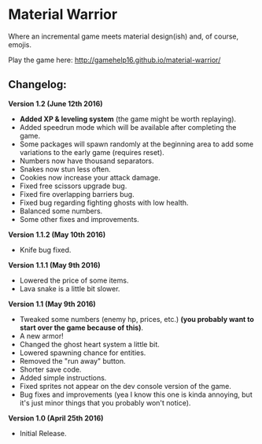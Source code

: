 # Material Warrior
Where an incremental game meets material design(ish) and, of course, emojis.

Play the game here: http://gamehelp16.github.io/material-warrior/


## Changelog:

**Version 1.2 (June 12th 2016)**
- **Added XP & leveling system** (the game might be worth replaying).
- Added speedrun mode which will be available after completing the game.
- Some packages will spawn randomly at the beginning area to add some variations to the early game (requires reset).
- Numbers now have thousand separators.
- Snakes now stun less often.
- Cookies now increase your attack damage.
- Fixed free scissors upgrade bug.
- Fixed fire overlapping barriers bug.
- Fixed bug regarding fighting ghosts with low health.
- Balanced some numbers.
- Some other fixes and improvements.

**Version 1.1.2 (May 10th 2016)**
- Knife bug fixed.

**Version 1.1.1 (May 9th 2016)**

- Lowered the price of some items.
- Lava snake is a little bit slower.

**Version 1.1 (May 9th 2016)**
- Tweaked some numbers (enemy hp, prices, etc.) **(you probably want to start over the game because of this)**.
- A new armor!
- Changed the ghost heart system a little bit.
- Lowered spawning chance for entities.
- Removed the "run away" button.
- Shorter save code.
- Added simple instructions.
- Fixed sprites not appear on the dev console version of the game.
- Bug fixes and improvements (yea I know this one is kinda annoying, but it's just minor things that you probably won't notice).

**Version 1.0 (April 25th 2016)**
- Initial Release.